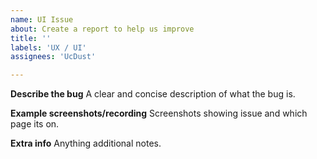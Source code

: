 ```yaml
---
name: UI Issue
about: Create a report to help us improve
title: ''
labels: 'UX / UI'
assignees: 'UcDust'

---
```


**Describe the bug**
A clear and concise description of what the bug is.

**Example screenshots/recording**
Screenshots showing issue and which page its on.

**Extra info**
Anything additional notes.
